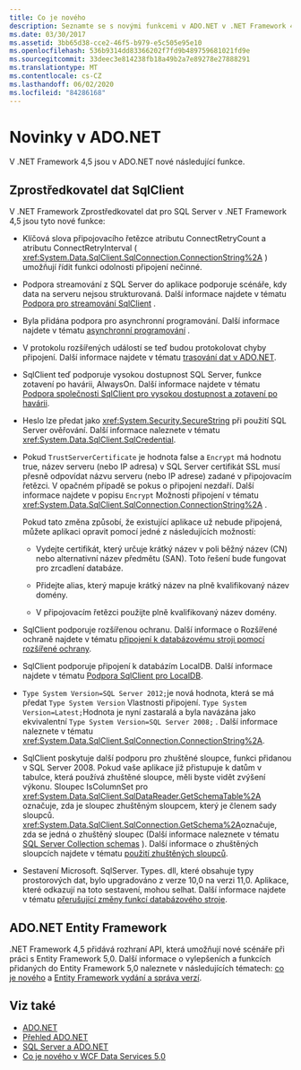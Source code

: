 ```yaml
---
title: Co je nového
description: Seznamte se s novými funkcemi v ADO.NET v .NET Framework 4,5, včetně nových funkcí pro poskytovatele dat SqlClient a ADO.NET Entity Framework.
ms.date: 03/30/2017
ms.assetid: 3bb65d38-cce2-46f5-b979-e5c505e95e10
ms.openlocfilehash: 536b9314dd83366202f7fd9b489759681021fd9e
ms.sourcegitcommit: 33deec3e814238fb18a49b2a7e89278e27888291
ms.translationtype: MT
ms.contentlocale: cs-CZ
ms.lasthandoff: 06/02/2020
ms.locfileid: "84286168"
---
```

# <a name="whats-new-in-adonet"></a>Novinky v ADO.NET

V .NET Framework 4,5 jsou v ADO.NET nové následující funkce.

## <a name="sqlclient-data-provider"></a>Zprostředkovatel dat SqlClient

V .NET Framework Zprostředkovatel dat pro SQL Server v .NET Framework 4,5 jsou tyto nové funkce:

- Klíčová slova připojovacího řetězce atributu ConnectRetryCount a atributu ConnectRetryInterval ( <xref:System.Data.SqlClient.SqlConnection.ConnectionString%2A> ) umožňují řídit funkci odolnosti připojení nečinné.

- Podpora streamování z SQL Server do aplikace podporuje scénáře, kdy data na serveru nejsou strukturovaná.  Další informace najdete v tématu [Podpora pro streamování SqlClient](sqlclient-streaming-support.md) .

- Byla přidána podpora pro asynchronní programování.  Další informace najdete v tématu [asynchronní programování](asynchronous-programming.md) .

- V protokolu rozšířených událostí se teď budou protokolovat chyby připojení. Další informace najdete v tématu [trasování dat v ADO.NET](data-tracing.md).

- SqlClient teď podporuje vysokou dostupnost SQL Server, funkce zotavení po havárii, AlwaysOn. Další informace najdete v tématu [Podpora společnosti SqlClient pro vysokou dostupnost a zotavení po havárii](./sql/sqlclient-support-for-high-availability-disaster-recovery.md).

- Heslo lze předat jako <xref:System.Security.SecureString> při použití SQL Server ověřování. Další informace naleznete v tématu <xref:System.Data.SqlClient.SqlCredential>.

- Pokud `TrustServerCertificate` je hodnota false a `Encrypt` má hodnotu true, název serveru (nebo IP adresa) v SQL Server certifikát SSL musí přesně odpovídat názvu serveru (nebo IP adrese) zadané v připojovacím řetězci. V opačném případě se pokus o připojení nezdaří. Další informace najdete v popisu `Encrypt` Možnosti připojení v tématu <xref:System.Data.SqlClient.SqlConnection.ConnectionString%2A> .

  Pokud tato změna způsobí, že existující aplikace už nebude připojená, můžete aplikaci opravit pomocí jedné z následujících možností:

  - Vydejte certifikát, který určuje krátký název v poli běžný název (CN) nebo alternativní název předmětu (SAN). Toto řešení bude fungovat pro zrcadlení databáze.

  - Přidejte alias, který mapuje krátký název na plně kvalifikovaný název domény.

  - V připojovacím řetězci použijte plně kvalifikovaný název domény.

- SqlClient podporuje rozšířenou ochranu. Další informace o Rozšířené ochraně najdete v tématu [připojení k databázovému stroji pomocí rozšířené ochrany](/sql/database-engine/configure-windows/connect-to-the-database-engine-using-extended-protection).

- SqlClient podporuje připojení k databázím LocalDB. Další informace najdete v tématu [Podpora SqlClient pro LocalDB](./sql/sqlclient-support-for-localdb.md).

- `Type System Version=SQL Server 2012;`je nová hodnota, která se má předat `Type System Version` Vlastnosti připojení. `Type System Version=Latest;`Hodnota je nyní zastaralá a byla navázána jako ekvivalentní `Type System Version=SQL Server 2008;` . Další informace naleznete v tématu <xref:System.Data.SqlClient.SqlConnection.ConnectionString%2A>.

- SqlClient poskytuje další podporu pro zhuštěné sloupce, funkci přidanou v SQL Server 2008. Pokud vaše aplikace již přistupuje k datům v tabulce, která používá zhuštěné sloupce, měli byste vidět zvýšení výkonu. Sloupec IsColumnSet pro <xref:System.Data.SqlClient.SqlDataReader.GetSchemaTable%2A> označuje, zda je sloupec zhuštěným sloupcem, který je členem sady sloupců. <xref:System.Data.SqlClient.SqlConnection.GetSchema%2A>označuje, zda se jedná o zhuštěný sloupec (Další informace naleznete v tématu [SQL Server Collection schemas](sql-server-schema-collections.md) ). Další informace o zhuštěných sloupcích najdete v tématu [použití zhuštěných sloupců](/sql/relational-databases/tables/use-sparse-columns).

- Sestavení Microsoft. SqlServer. Types. dll, které obsahuje typy prostorových dat, bylo upgradováno z verze 10,0 na verzi 11,0. Aplikace, které odkazují na toto sestavení, mohou selhat. Další informace najdete v tématu [přerušující změny funkcí databázového stroje](https://docs.microsoft.com/previous-versions/sql/sql-server-2012/ms143179(v=sql.110)).

## <a name="adonet-entity-framework"></a>ADO.NET Entity Framework

.NET Framework 4,5 přidává rozhraní API, která umožňují nové scénáře při práci s Entity Framework 5,0. Další informace o vylepšeních a funkcích přidaných do Entity Framework 5,0 naleznete v následujících tématech: [co je nového](https://docs.microsoft.com/previous-versions/gg696190(v=vs.103)) a [Entity Framework vydání a správa verzí](/ef/ef6/what-is-new/past-releases).

## <a name="see-also"></a>Viz také

- [ADO.NET](index.md)
- [Přehled ADO.NET](ado-net-overview.md)
- [SQL Server a ADO.NET](./sql/index.md)
- [Co je nového v WCF Data Services 5,0](https://docs.microsoft.com/previous-versions/dotnet/wcf-data-services/ee373845(v=vs.103))
